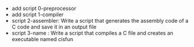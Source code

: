 - add script 0-preprocessor
- add script 1-compiler
- script 2-assembler: Write a script that generates the assembly code of a C code and save it in an output file
- script 3-name : Write a script that compiles a C file and creates an executable named cisfun
